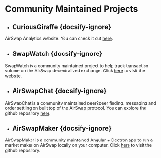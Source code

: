 # Community Maintained Projects

- ## CuriousGiraffe {docsify-ignore}

AirSwap Analytics website. You can check it out [here](https://www.curiousgiraffe.io/airswap/).

- ## SwapWatch {docsify-ignore}

SwapWatch is a community maintained project to help track transaction volume on the AirSwap decentralized exchange. Click [here](https://swapwatch.io/) to visit the website.

- ## AirSwapChat {docsify-ignore}

AirSwapChat is a community maintained peer2peer finding, messaging and order settling on built top of the AirSwap protocol. You can explore the  github repository [here](https://github.com/DomiDre/AirSwapChat).

- ## AirSwapMaker {docsify-ignore}

AirSwapMaker is a community maintained Angular + Electron app to run a market maker on AirSwap locally on your computer. Click [here](https://github.com/DomiDre/airswapmaker) to visit the github repository.
